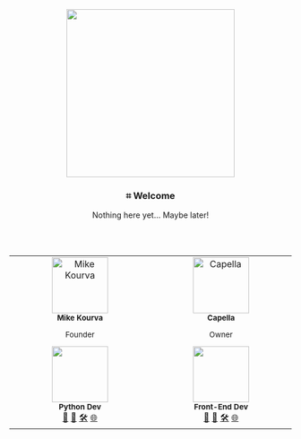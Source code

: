 <div align="center">
  <img align="center" src="https://github.com/kowshan/.github/assets/118578799/4e20faf9-8663-4d46-8bc5-b7df5d88e7e9" width=300 height=300 style="border-radious=30%">
  <h3 align="center"><b>⌗ Welcome </b></h3>
  <p align="cneter">Nothing here yet... Maybe later!</p>
</div>

<br><br>

<table align="center">
  <tbody>
    <tr>
      <td align="center" valign="top" width="14.28%">
        <a href="https://kourva.github.io">
          <img src="https://avatars.githubusercontent.com/u/118578799?v=4" width="100px;" alt="Mike Kourva"/><br/>
        </a>
        <sub><b>Mike Kourva</b></sub><br>
        <sub><p>Founder</p></sub>
        <img src="https://user-images.githubusercontent.com/73097560/115834477-dbab4500-a447-11eb-908a-139a6edaec5c.gif" width="100px"><br>
        <sup><b>Python Dev</b></sup><br>
        <a href="#" title="SocialMedia">💬</a>
        <a href="https://kourva.github.io" title="About">👾</a>
        <a href="#" title="Tools">🛠</a>
        <a href="https://github.com/kourva" title="Github">🌐</a>
      </td>
      <td align="center" valign="top" width="14.28%">
        <a href="#">
          <img src="https://avatars.githubusercontent.com/u/166230319?v=4" width="100px;" alt="Capella"/><br/>
        </a>
        <sub><b>Capella</b></sub><br>
        <sub><p>Owner</p></sub>
        <img src="https://user-images.githubusercontent.com/73097560/115834477-dbab4500-a447-11eb-908a-139a6edaec5c.gif" width="100px"><br>
        <sup><b>Front-End Dev</b></sup><br>
        <a href="#" title="SocialMedia">💬</a>
        <a href="#" title="About">👾</a>
        <a href="#" title="Tools">🛠</a>
        <a href="#" title="Github">🌐</a>
      </td>
    </tr>
  </tbody>
</table>
